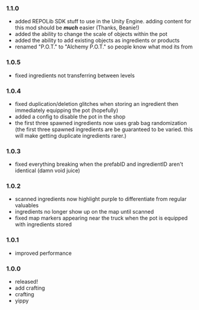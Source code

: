 ### 1.1.0

- added REPOLib SDK stuff to use in the Unity Engine. adding content for this mod should be ***much*** easier (Thanks, Beanie!)
- added the ability to change the scale of objects within the pot
- added the ability to add existing objects as ingredients or products
- renamed "P.O.T." to "Alchemy P.O.T." so people know what mod its from


### 1.0.5

- fixed ingredients not transferring between levels


### 1.0.4

- fixed duplication/deletion glitches when storing an ingredient then immediately equipping the pot (hopefully)
- added a config to disable the pot in the shop
- the first three spawned ingredients now uses grab bag randomization (the first three spawned ingredients are be guaranteed to be varied. this will make getting duplicate ingredients rarer.)


### 1.0.3 

- fixed everything breaking when the prefabID and ingredientID aren't identical (damn void juice)


### 1.0.2

- scanned ingredients now highlight purple to differentiate from regular valuables
- ingredients no longer show up on the map until scanned
- fixed map markers appearing near the truck when the pot is equipped with ingredients stored


### 1.0.1

- improved performance


### 1.0.0

- released!
- add crafting
- crafting
- yippy